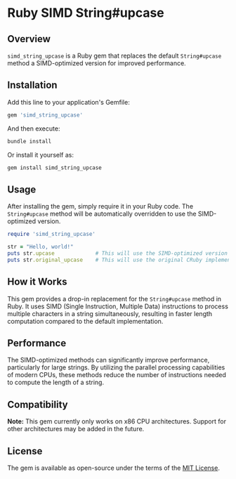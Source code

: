 # Ruby SIMD String#upcase

## Overview

`simd_string_upcase` is a Ruby gem that replaces the default `String#upcase` method a SIMD-optimized version for improved performance.

## Installation

Add this line to your application's Gemfile:

```ruby
gem 'simd_string_upcase'
```

And then execute:

```sh
bundle install
```

Or install it yourself as:

```sh
gem install simd_string_upcase
```

## Usage

After installing the gem, simply require it in your Ruby code. The `String#upcase` method will be automatically overridden to use the SIMD-optimized version.

```ruby
require 'simd_string_upcase'

str = "Hello, world!"
puts str.upcase             # This will use the SIMD-optimized version
puts str.original_upcase    # This will use the original CRuby implementation
```

## How it Works

This gem provides a drop-in replacement for the `String#upcase` method in Ruby.
It uses SIMD (Single Instruction, Multiple Data) instructions to process multiple characters in a
 string simultaneously, resulting in faster length computation compared to the default implementation.

## Performance

The SIMD-optimized methods can significantly improve performance, particularly for large strings.
By utilizing the parallel processing capabilities of modern CPUs, these methods reduce the number of 
instructions needed to compute the length of a string.

## Compatibility

**Note:** This gem currently only works on x86 CPU architectures. Support for other architectures may be 
added in the future.

## License

The gem is available as open-source under the terms of the [MIT License](https://opensource.org/licenses/MIT).
